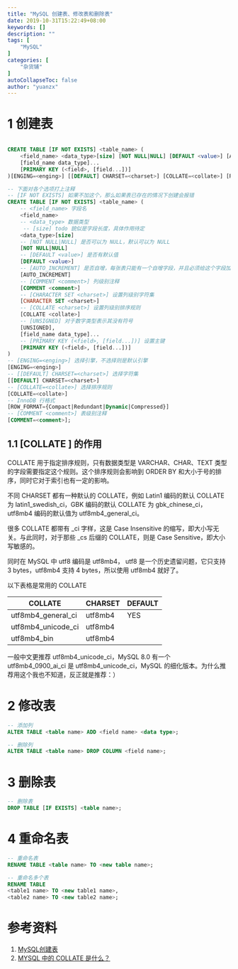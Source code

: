 ```yaml
---
title: "MySQL 创建表、修改表和删除表"
date: 2019-10-31T15:22:49+08:00
keywords: []
description: ""
tags: [
    "MySQL"
]
categories: [
    "杂货铺"
]
autoCollapseToc: false
author: "yuanzx"
---
```


# 1 创建表

```sql

CREATE TABLE [IF NOT EXISTS] <table_name> (
    <field_name> <data_type>[size] [NOT NULL|NULL] [DEFAULT <value>] [AUTO_INCREMENT] [COMMENT <comment>] [CHARACTER SET <charset>] [COLLATE <collate>] [UNSIGNED],
    [field_name data_type]...
    [PRIMARY KEY (<field>, [field...])]
)[ENGING=<enging>] [[DEFAULT] CHARSET=<charset>] [COLLATE=<collate>] [ROW_FORMAT={Compact|Redundant|Dynamic|Compressed}] [COMMENT=<comment>];

-- 下面对各个选项打上注释
-- [IF NOT EXISTS] 如果不加这个，那么如果表已存在的情况下创建会报错
CREATE TABLE [IF NOT EXISTS] <table_name> (
    -- <field_name> 字段名
    <field_name> 
    -- <data_type> 数据类型
     -- [size] todo 貌似是字段长度，具体作用待定
    <data_type>[size] 
    -- [NOT NULL|NULL] 是否可以为 NULL，默认可以为 NULL
    [NOT NULL|NULL] 
    -- [DEFAULT <value>] 是否有默认值
    [DEFAULT <value>] 
    -- [AUTO_INCREMENT] 是否自增，每张表只能有一个自增字段，并且必须给这个字段加索引，比如主键
    [AUTO_INCREMENT] 
    -- [COMMENT <comment>] 列级别注释
    [COMMENT <comment>] 
    -- [CHARACTER SET <charset>] 设置列级别字符集
    [CHARACTER SET <charset>]
    -- [COLLATE <charset>] 设置列级别排序规则
    [COLLATE <collate>]
    -- [UNSIGNED] 对于数字类型表示其没有符号
    [UNSIGNED],
    [field_name data_type]...
    -- [PRIMARY KEY (<field>, [field...])] 设置主键
    [PRIMARY KEY (<field>, [field...])]
)
-- [ENGING=<enging>] 选择引擎，不选择则是默认引擎
[ENGING=<enging>]
-- [[DEFAULT] CHARSET=<charset>] 选择字符集
[[DEFAULT] CHARSET=<charset>] 
-- [COLLATE=<collate>] 选择排序规则
[COLLATE=<collate>]
-- InnoDB 行格式
[ROW_FORMAT={Compact|Redundant|Dynamic|Compressed}]
-- [COMMENT <comment>] 表级别注释
[COMMENT=<comment>];
```

## 1.1 [COLLATE <charset>] 的作用

COLLATE 用于指定排序规则，只有数据类型是 VARCHAR、CHAR、TEXT 类型的字段需要指定这个规则。这个排序规则会影响到 ORDER BY 和大小于号的排序，同时它对于索引也有一定的影响。

不同 CHARSET 都有一种默认的 COLLATE，例如 Latin1 编码的默认 COLLATE 为 latin1_swedish_ci，GBK 编码的默认 COLLATE 为 gbk_chinese_ci，utf8mb4 编码的默认值为 utf8mb4_general_ci。

很多 COLLATE 都带有 _ci 字样，这是 Case Insensitive 的缩写，即大小写无关。与此同时，对于那些 _cs 后缀的 COLLATE，则是 Case Sensitive，即大小写敏感的。

同时在 MySQL 中 utf8 编码是 utf8mb4， utf8 是一个历史遗留问题，它只支持 3 bytes，utf8mb4 支持 4 bytes，所以使用 utf8mb4 就好了。

以下表格是常用的 COLLATE

| COLLATE            | CHARSET | DEFAULT |
| ------------------ | ------- | ------- |
| utf8mb4_general_ci | utf8mb4 | YES     |
| utf8mb4_unicode_ci | utf8mb4 |         |
| utf8mb4_bin        | utf8mb4 |         |

一般中文更推荐 utf8mb4_unicode_ci，MySQL 8.0 有一个 utf8mb4_0900_ai_ci 是 utf8mb4_unicode_ci，MySQL 的细化版本。为什么推荐用这个我也不知道，反正就是推荐：）

# 2 修改表

```sql
-- 添加列
ALTER TABLE <table name> ADD <field name> <data type>;

-- 删除列
ALTER TABLE <table name> DROP COLUMN <field name>;
```

# 3 删除表

```sql
-- 删除表
DROP TABLE [IF EXISTS] <table name>;
```

# 4 重命名表

```sql
-- 重命名表
RENAME TABLE <table name> TO <new table name>;

-- 重命名多个表
RENAME TABLE
<table1 name> TO <new table1 name>,
<table2 name> TO <new table2 name>;
```

# 参考资料

1. [MySQL创建表](https://www.yiibai.com/mysql/create-table.html)
2. [MYSQL 中的 COLLATE 是什么？](https://juejin.im/post/5bfe5cc36fb9a04a082161c2)